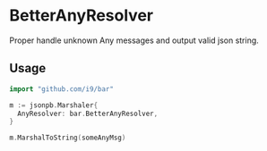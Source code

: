 # BetterAnyResolver

Proper handle unknown Any messages and output valid json string.

## Usage
```go
import "github.com/i9/bar"

m := jsonpb.Marshaler{
  AnyResolver: bar.BetterAnyResolver,
}

m.MarshalToString(someAnyMsg)
```
